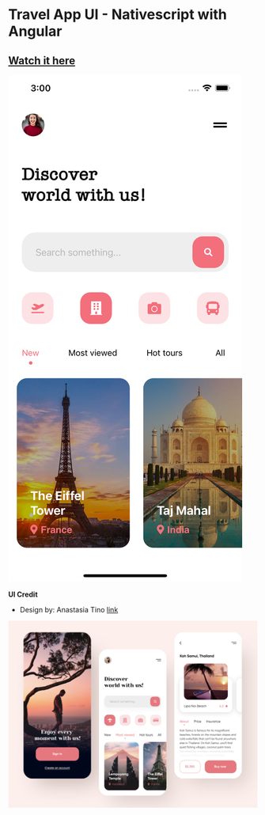 # Travel App UI - Nativescript with Angular

## [Watch it here](https://drive.google.com/file/d/1oucMmcn8joiW-YhYoYRg5paQoP2VDjZM/view?usp=sharing)
![Demo](/travel-app-output.png)

**UI Credit**

- Design by: Anastasia Tino [link](https://dribbble.com/shots/10901698-Travel-service-Mobile-App)

![App UI](/travel-app-concept.png)
